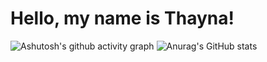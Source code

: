 # Hello, my name is Thayna!
![Ashutosh's github activity graph](https://github-readme-activity-graph.vercel.app/graph?username=taykas&bg_color=0d1117&color=8244ac&line=8545b0&point=8244ac&area=true&hide_border=true)
![Anurag's GitHub stats](https://github-readme-stats.vercel.app/api?username=taykas&show_icons=true)
